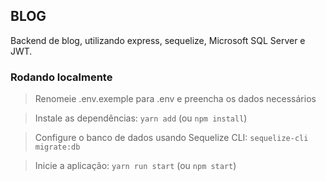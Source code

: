 ## BLOG
Backend de blog, utilizando express, sequelize, Microsoft SQL Server e JWT.


### Rodando localmente
> Renomeie .env.exemple para .env e preencha os dados necessários

> Instale as dependências: `yarn add` (ou `npm install`)

> Configure o banco de dados usando Sequelize CLI: `sequelize-cli migrate:db`

>  Inicie a aplicação: `yarn run start` (ou `npm start`)